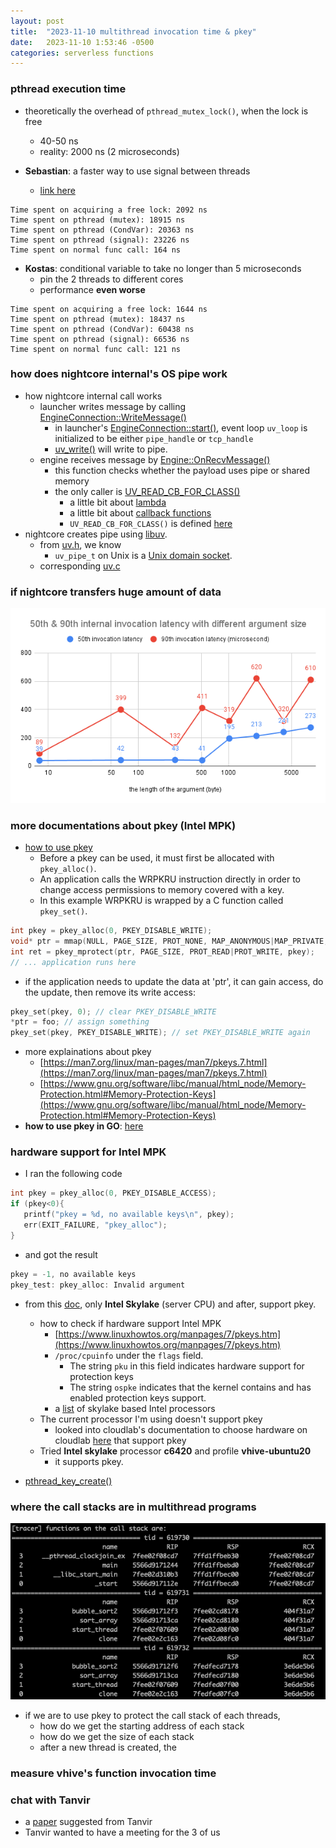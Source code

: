```yaml
---
layout: post
title:  "2023-11-10 multithread invocation time & pkey"
date:   2023-11-10 1:53:46 -0500
categories: serverless functions
---
```

### pthread execution time
- theoretically the overhead of `pthread_mutex_lock()`, when the lock is free
	+ 40-50 ns
	+ reality: 2000 ns (2 microseconds) 

- <strong>Sebastian</strong>: a faster way to use signal between threads
	+ [link here](https://stackoverflow.com/questions/4016789/sleeping-in-a-thread-c-posix-threads/4676069#4676069)

```
Time spent on acquiring a free lock: 2092 ns
Time spent on pthread (mutex): 18915 ns
Time spent on pthread (CondVar): 20363 ns
Time spent on pthread (signal): 23226 ns
Time spent on normal func call: 164 ns
```

- <strong>Kostas</strong>: conditional variable to take no longer than 5 microseconds
	+ pin the 2 threads to different cores
	+ performance <strong>even worse</strong>

```
Time spent on acquiring a free lock: 1644 ns
Time spent on pthread (mutex): 18437 ns
Time spent on pthread (CondVar): 60438 ns
Time spent on pthread (signal): 66536 ns
Time spent on normal func call: 121 ns
```

### how does nightcore internal's OS pipe work
- how nightcore internal call works
	+ launcher writes message by calling [EngineConnection::WriteMessage()](https://github.com/zyuxuan0115/nightcore/blob/asplos-release/src/launcher/engine_connection.cpp#L73)
		* in launcher's [EngineConnection::start()](https://github.com/zyuxuan0115/nightcore/blob/asplos-release/src/launcher/engine_connection.cpp#L23), event loop `uv_loop` is initialized to be either `pipe_handle` or `tcp_handle` 
		* [uv_write()](https://github.com/zyuxuan0115/nightcore/blob/asplos-release/src/launcher/engine_connection.cpp#L82) will write to pipe. 
	+ engine receives message by [Engine::OnRecvMessage()](https://github.com/ut-osa/nightcore/blob/asplos-release/src/engine/engine.cpp#L223)
		* this function checks whether the payload uses pipe or shared memory
		* the only caller is [UV_READ_CB_FOR_CLASS()](https://github.com/ut-osa/nightcore/blob/asplos-release/src/engine/message_connection.cpp#L276)
			* a little bit about [lambda](https://www.cprogramming.com/c++11/c++11-lambda-closures.html)
			* a little bit about [callback functions](https://developer.mozilla.org/en-US/docs/Glossary/Callback_function)
			* `UV_READ_CB_FOR_CLASS()` is defined [here](https://github.com/ut-osa/nightcore/blob/asplos-release/src/common/uv.h#L101)
- nightcore creates pipe using [libuv](https://github.com/libuv/libuv).
	+ from [uv.h](https://github.com/libuv/libuv/blob/v1.x/include/uv.h#L821), we know 
		* `uv_pipe_t` on Unix is a [Unix domain socket](https://en.wikipedia.org/wiki/Unix_domain_socket).
	+ corresponding [uv.c](https://github.com/libuv/libuv/blob/v1.x/src/unix/pipe.c)

### if nightcore transfers huge amount of data
![latency](/assets/2023-11-10/latency.png)

### more documentations about pkey (Intel MPK)
- [how to use pkey](https://www.kernel.org/doc/html/next/core-api/protection-keys.html)
	+ Before a pkey can be used, it must first be allocated with `pkey_alloc()`. 
	+ An application calls the WRPKRU instruction directly in order to change access permissions to memory covered with a key. 
	+ In this example WRPKRU is wrapped by a C function called `pkey_set()`.

```c++
int pkey = pkey_alloc(0, PKEY_DISABLE_WRITE);
void* ptr = mmap(NULL, PAGE_SIZE, PROT_NONE, MAP_ANONYMOUS|MAP_PRIVATE, -1, 0);
int ret = pkey_mprotect(ptr, PAGE_SIZE, PROT_READ|PROT_WRITE, pkey);
// ... application runs here
```

- if the application needs to update the data at 'ptr', it can gain access, do the update, then remove its write access:

```c++
pkey_set(pkey, 0); // clear PKEY_DISABLE_WRITE
*ptr = foo; // assign something
pkey_set(pkey, PKEY_DISABLE_WRITE); // set PKEY_DISABLE_WRITE again
```

- more explainations about pkey
	+ [https://man7.org/linux/man-pages/man7/pkeys.7.html](https://man7.org/linux/man-pages/man7/pkeys.7.html)
  + [https://www.gnu.org/software/libc/manual/html_node/Memory-Protection.html#Memory-Protection-Keys](https://www.gnu.org/software/libc/manual/html_node/Memory-Protection.html#Memory-Protection-Keys)
- <strong>how to use pkey in GO</strong>: [here](https://charlycst.github.io/posts/mpk/)

### hardware support for Intel MPK
- I ran the following code

```c++
int pkey = pkey_alloc(0, PKEY_DISABLE_ACCESS);
if (pkey<0){
   printf("pkey = %d, no available keys\n", pkey);
   err(EXIT_FAILURE, "pkey_alloc");
}
```

- and got the result

```c++
pkey = -1, no available keys
pkey_test: pkey_alloc: Invalid argument
```

- from this [doc](https://www.kernel.org/doc/html/next/core-api/protection-keys.html), only <strong>Intel Skylake</strong> (server CPU) and after, support pkey.
	+ how to check if hardware support Intel MPK
		* [https://www.linuxhowtos.org/manpages/7/pkeys.htm](https://www.linuxhowtos.org/manpages/7/pkeys.htm)
		* `/proc/cpuinfo` under the `flags` field. 
			- The string `pku` in this field indicates hardware support for protection keys 
			- The string `ospke` indicates that the kernel contains and has enabled protection keys support.
		* a [list](https://en.wikipedia.org/wiki/List_of_Intel_Xeon_processors_(Skylake-based)) of skylake based Intel processors
	+ The current processor I'm using doesn't support pkey
		* looked into cloudlab's documentation to choose hardware on cloudlab [here](https://docs.cloudlab.us/hardware.html) that support pkey
	+ Tried <strong>Intel skylake</strong> processor <strong>c6420</strong> and profile <strong>vhive-ubuntu20</strong>
		* it supports pkey.

- [pthread_key_create()](https://linux.die.net/man/3/pthread_key_create)


### where the call stacks are in multithread programs
![s1](/assets/2023-11-10/s1.png)

- if we are to use pkey to protect the call stack of each threads, 
	+ how do we get the starting address of each stack
	+ how do we get the size of each stack
	+ after a new thread is created, the 

### measure vhive's function invocation time

### chat with Tanvir
- a [paper](https://homes.cs.washington.edu/~arvind/papers/google-rpc.pdf) suggested from Tanvir
- Tanvir wanted to have a meeting for the 3 of us
